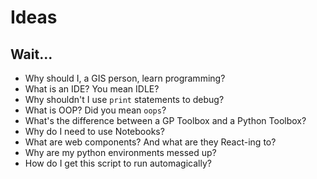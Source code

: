 # Ideas

## Wait...

- Why should I, a GIS person, learn programming?
- What is an IDE? You mean IDLE?
- Why shouldn't I use `print` statements to debug?
- What is OOP? Did you mean `oops`?
- What's the difference between a GP Toolbox and a Python Toolbox?
- Why do I need to use Notebooks?
- What are web components? And what are they React-ing to?
- Why are my python environments messed up?
- How do I get this script to run automagically?